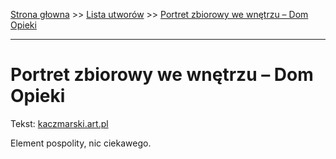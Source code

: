 [Strona głowna](../index.md) >> [Lista utworów](../list.md) >> [Portret zbiorowy we wnętrzu – Dom Opieki](457.md)

---

# Portret zbiorowy we wnętrzu – Dom Opieki

Tekst: [kaczmarski.art.pl](https://www.kaczmarski.art.pl/tworczosc/wiersze/portret-zbiorowy-we-wnetrzu-dom-opieki/)

Element pospolity, nic ciekawego.